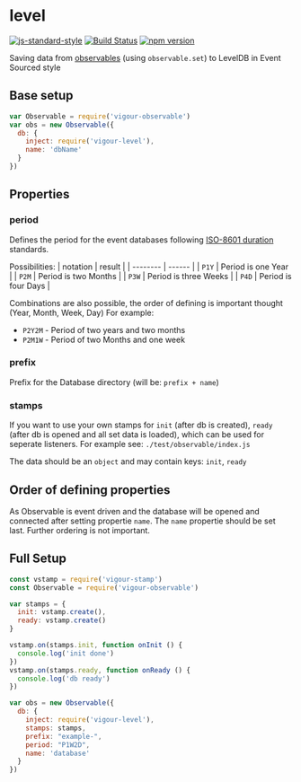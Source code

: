 # level
[![js-standard-style](https://img.shields.io/badge/code%20style-standard-brightgreen.svg)](http://standardjs.com/)
[![Build Status](https://travis-ci.org/vigour-io/level.svg?branch=master)](https://travis-ci.org/vigour-io/level)
[![npm version](https://badge.fury.io/js/vigour-level.svg)](https://badge.fury.io/js/vigour-level)

Saving data from [observables](https://github.com/vigour-io/observable) (using `observable.set`) to LevelDB in Event Sourced style

## Base setup

```javascript
var Observable = require('vigour-observable')
var obs = new Observable({
  db: {
    inject: require('vigour-level'),
    name: 'dbName'
  }
})
```

## Properties

### period

Defines the period for the event databases following [ISO-8601 duration](https://en.wikipedia.org/wiki/ISO_8601#Durations) standards.

Possibilities:
| notation | result |
| -------- | ------ |
| `P1Y` | Period is one Year |
| `P2M` | Period is two Months |
| `P3W` | Period is three Weeks |
| `P4D` | Period is four Days |

Combinations are also possible, the order of defining is important thought (Year, Month, Week, Day)
For example:

- `P2Y2M` - Period of two years and two months
- `P2M1W` - Period of two Months and one week

### prefix

Prefix for the Database directory (will be: `prefix + name`)

### stamps

If you want to use your own stamps for `init` (after db is created), `ready` (after db is opened and all set data is loaded), which can be used for seperate listeners. For example see: `./test/observable/index.js`

The data should be an `object` and may contain keys: `init`, `ready`

## Order of defining properties

As Observable is event driven and the database will be opened and connected after setting propertie `name`. The `name` propertie should be set last.
Further ordering is not important.

## Full Setup

```javascript
const vstamp = require('vigour-stamp')
const Observable = require('vigour-observable')

var stamps = {
  init: vstamp.create(),
  ready: vstamp.create()
}

vstamp.on(stamps.init, function onInit () {
  console.log('init done')
})
vstamp.on(stamps.ready, function onReady () {
  console.log('db ready')
})

var obs = new Observable({
  db: {
    inject: require('vigour-level'),
    stamps: stamps,
    prefix: "example-",
    period: "P1W2D",
    name: 'database'
  }
})
```

